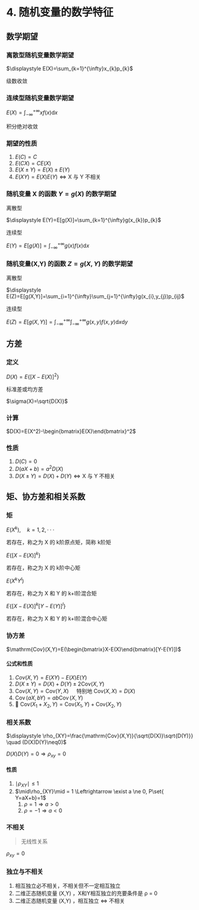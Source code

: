 # 4. 随机变量的数学特征

## 数学期望

### 离散型随机变量数学期望

$\displaystyle E(X)=\sum_{k=1}^{\infty}x_{k}p_{k}$

级数收敛

### 连续型随机变量数学期望

$E(X)=\int_{-\infty}^{+\infty}xf\left(x\right)\mathrm{d}x$

积分绝对收敛

### 期望的性质

1. $E(C)=C$
2. $E(CX)=CE(X)$
3. $E(X\pm Y)=E(X)\pm E(Y)$
4. $E(XY)=E(X)E(Y) \Leftrightarrow \text{X 与 Y 不相关}$

### 随机变量 X 的函数 $Y=g(X)$ 的数学期望

离散型

$\displaystyle E(Y)=E[g(X)]=\sum_{k=1}^{\infty}g(x_{k})p_{k}$

连续型

$E(Y)=E[g(X)]=\int_{-\infty}^{+\infty}g(x)f(x)\mathrm{d}x$

### 随机变量(X,Y) 的函数 $Z=g(X,Y)$ 的数学期望

离散型

$\displaystyle E(Z)=E[g(X,Y)]=\sum_{i=1}^{\infty}\sum_{j=1}^{\infty}g(x_{i},y_{j})p_{ij}$

连续型

$E(Z)=E\bigl[{g}(X,Y)\bigr]=\int_{-\infty}^{+\infty}\int_{-\infty}^{+\infty}g(x,y)f(x,y)\mathrm{d}x\mathrm{d}y$

## 方差

### 定义

$D(X)=E\{[X-E(X)]^2\}$

标准差或均方差

$\sigma(X)=\sqrt{D(X)}$

### 计算

$D(X)=E(X^2)-\begin{bmatrix}E(X)\end{bmatrix}^2$

### 性质

1. $D(C)=0$
2. $D(aX+b)=a^2D(X)$
3. $D(X\pm Y)=D(X)+D(Y) \Leftrightarrow \text{X 与 Y 不相关}$

## 矩、协方差和相关系数

### 矩

$E(X^k),\quad k=1,2,\cdotp\cdotp\cdotp$

若存在，称之为 X 的 k阶原点矩，简称 k阶矩

$E\{[X-E(X)]^k\}$

若存在，称之为 X 的 k阶中心矩

$E(X^kY^l)$

若存在，称之为 X 和 Y 的 k+l阶混合矩

$E\{[X-E(X)]^k[Y-E(Y)]^l\}$

若存在，称之为 X 和 Y 的 k+l阶混合中心矩

### 协方差

$\mathrm{Cov}(X,Y)=E(\begin{bmatrix}X-E(X)\end{bmatrix}[Y-E(Y)])$

#### 公式和性质

1. $Cov(X,Y)=E(XY)-E(X)E(Y)$
2. $D(X\pm Y)=D(X)+D(Y)\pm2\mathrm{Cov}(X,Y)$
3. $\mathrm{Cov}(X,Y)=\mathrm{Cov}(Y,X) \quad  \text{ 特别地 } \mathrm{Cov}(X,X)=D(X)$
4. $\operatorname{Cov}(aX,bY)=ab\operatorname{Cov}(X,Y)$
5. :star2: $\mathrm{Cov}(X_{1}+X_{2},Y)=\mathrm{Cov}(X_{1},Y)+\mathrm{Cov}(X_{2},Y)$

### 相关系数

$\displaystyle \rho_{XY}=\frac{\mathrm{Cov}(X,Y)}{\sqrt{D(X)}\sqrt{D(Y)}} \quad (D(X)D(Y)\neq0)$

$D(X)D(Y) = 0 \Rightarrow \rho_{xy}=0$

#### 性质

1. $\mid\rho_{XY}\mid\leqslant1$
2. $\mid\rho_{XY}\mid = 1 \Leftrightarrow \exist a \ne 0, P\set{ Y=aX+b}=1$
   1. $\rho = 1 \Rightarrow a \gt 0$
   2. $\rho = -1 \Rightarrow a \lt 0$

### 不相关

> 无线性关系

$\rho_{xy}=0$

### 独立与不相关

1. 相互独立必不相关，不相关但不一定相互独立
2. 二维正态随机变量 (X,Y) ，X和Y相互独立的充要条件是 ρ = 0
3. 二维正态随机变量 (X,Y) ，相互独立 ⇔ 不相关